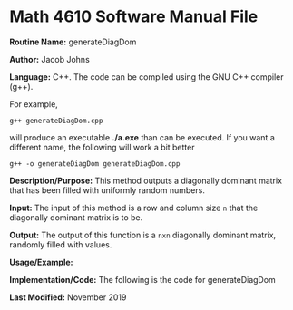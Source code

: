# Math 4610 Software Manual File

**Routine Name:** generateDiagDom

**Author:** Jacob Johns

**Language:** C++. The code can be compiled using the GNU C++ compiler (g++).

For example,

    g++ generateDiagDom.cpp

will produce an executable **./a.exe** than can be executed. If you want a different name, the following will work a bit
better

    g++ -o generateDiagDom generateDiagDom.cpp

**Description/Purpose:** This method outputs a diagonally dominant matrix that has been filled with uniformly random numbers.

**Input:** The input of this method is a row and column size `n` that the diagonally dominant matrix is to be.

**Output:** The output of this function is a `nxn` diagonally dominant matrix, randomly filled with values.

**Usage/Example:**



**Implementation/Code:** The following is the code for generateDiagDom



**Last Modified:** November 2019
